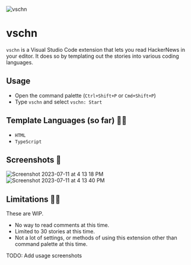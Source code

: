 ![vschn](https://github.com/Kyter-com/vschn/assets/38516489/6c7de871-37db-4ba4-9199-9bdff3d3d2a1)

# vschn

`vschn` is a Visual Studio Code extension that lets you read HackerNews in your editor.
It does so by templating out the stories into various coding languages.

## Usage

- Open the command palette (`Ctrl+Shift+P` or `Cmd+Shift+P`)
- Type `vschn` and select `vschn: Start`

## Template Languages (so far) 🧙‍♂️

- `HTML`
- `TypeScript`

## Screenshots 🌁

![Screenshot 2023-07-11 at 4 13 18 PM](https://github.com/Kyter-com/vschn/assets/38516489/98b95f52-06ff-4a2a-9e22-a1dc64c0d5ff)
![Screenshot 2023-07-11 at 4 13 40 PM](https://github.com/Kyter-com/vschn/assets/38516489/e60da004-9fbf-489b-906e-f7daf1e1c455)

## Limitations 🤷‍♂️

These are WIP.

- No way to read comments at this time.
- Limited to 30 stories at this time.
- Not a lot of settings, or methods of using this extension other than command palette at this time.

TODO: Add usage screenshots

